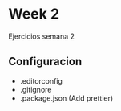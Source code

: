 # Week 2

Ejercicios semana 2

## Configuracion

- .editorconfig
- .gitignore
- .package.json (Add prettier)
